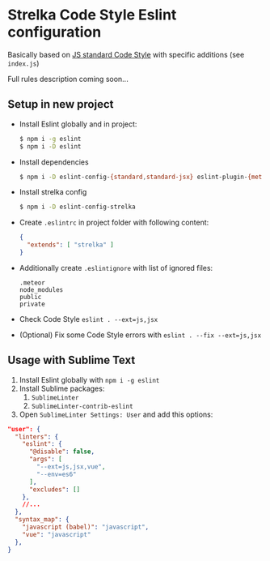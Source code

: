 # Strelka Code Style Eslint configuration

Basically based on [JS standard Code Style](http://standardjs.com) with specific additions (see `index.js`)

Full rules description coming soon...


## Setup in new project

- Install Eslint globally and in project:

  ```bash
  $ npm i -g eslint
  $ npm i -D eslint
  ```

- Install dependencies

  ```bash
  $ npm i -D eslint-config-{standard,standard-jsx} eslint-plugin-{meteor,promise,react,standard}
  ```

- Install strelka config

  ```bash
  $ npm i -D eslint-config-strelka
  ```

- Create `.eslintrc` in project folder with following content:

  ```json
  {
    "extends": [ "strelka" ]
  }
  ```

- Additionally create `.eslintignore` with list of ignored files:

  ```
  .meteor
  node_modules
  public
  private
  ```

- Check Code Style `eslint . --ext=js,jsx`
- (Optional) Fix some Code Style errors with `eslint . --fix --ext=js,jsx`

## Usage with Sublime Text

1. Install Eslint globally with `npm i -g eslint`
2. Install Sublime packages:
    1. `SublimeLinter`
    2. `SublimeLinter-contrib-eslint`
3. Open `SublimeLinter Settings: User` and add this options:

  ```json
  "user": {
    "linters": {
      "eslint": {
        "@disable": false,
        "args": [
          "--ext=js,jsx,vue",
          "--env=es6"
        ],
        "excludes": []
      },
      //...
    },
    "syntax_map": {
      "javascript (babel)": "javascript",
      "vue": "javascript"
    },
  }
  ```
